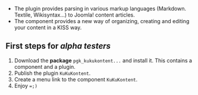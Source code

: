 * The plugin provides parsing in various markup languages (Markdown. Textile, Wikisyntax...) to Joomla! content articles.
* The component provides a new way of organizing, creating and editing your content in a KISS way.

## First steps for *alpha testers*

1. Download the **package** `pgk_kukukontent...` and install it. This contains a component and a plugin.
2. Publish the plugin `KuKuKontent`.
3. Create a menu link to the component `KuKuKontent`.
4. Enjoy `=;)`
